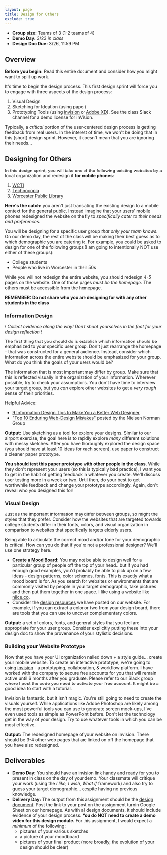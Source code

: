 ```yaml
---
layout: page
title: Design for Others
exclude: true
---
```


- **Group size:** Teams of 3 (1-2 teams of 4)
- **Demo Day:** 3/23 _in class_
- **Design Doc Due:** 3/26, 11:59 PM

## Overview
**Before you begin:** Read this entire document and consider how you might want to split up work.

It's time to begin the design process. This first design sprint will force you to engage with three aspects of the design process:

1. Visual Design
2. Sketching for Ideation (using paper)
3. Prototyping Tools (using [invision](https://www.invisionapp.com/) or [Adobe XD](https://www.adobe.com/products/xd.html)). See the class Slack channel for a demo license for inVision.

Typically, a *critical* portion of the user-centered design process is getting feedback from real users. In the interest of time, we won't be doing that in this (short) design sprint. However, it doesn't mean that you are ignoring their needs...

## Designing for Others

In this design sprint, you will take one of the following existing websites by a local organization and redesign it **for mobile phones**:

1. [WCTI](https://www.wcti.org/)
2. [Technocopia](http://technocopia.org/)
3. [Worcester Public Library](http://www.mywpl.org/)


**Here's the catch:** you aren't just translating the existing design to a mobile context for the general public. Instead, imagine that your users' mobile phones redesigned the website on the fly to _specifically cater to their needs and preferences_.

You will be designing for a specific user group _that only your team knows_. On our demo day, the rest of the class will be making their best guess as to which demographic you are catering to. For example, you could be asked to design for one of the following groups (I am going to intentionally NOT use either of these groups):

- College students
- People who live in Worcester in their 50s

While you will not redesign the entire website, you should redesign _4-5_ pages on the website. One of those pages *must be the homepage*. The others must be accessible from the homepage.

**REMEMBER: Do not share who you are designing for with any other students in the class**

### Information Design

_! Collect evidence along the way! Don't shoot yourselves in the foot for your [design reflection](../docs/designdocs.html) !_

The first thing that you should do is establish which information should be emphasized to your specific user group. Don't just rearrange the homepage - that was constructed for a general audience. Instead, consider which information across the entire website should be emphasized for your group. What do you think the goals of your users would be?

The information that is most important may differ by group. Make sure that this is reflected visually in the organization of your information. Wherever possible, try to check your assumptions. You don't have time to interview your target group, but you _can_ explore other websites to get a _very rough_ sense of their priorities.

Helpful Advice:

- [9 Information Design Tips to Make You a Better Web Designer](https://design.tutsplus.com/articles/9-information-design-tips-to-make-you-a-better-web-designer--psd-1601)
- ["Top 10 Enduring Web-Design Mistakes"](https://www.nngroup.com/articles/top-10-enduring/) posted by the Nielsen Norman Group

**Output:** Use sketching as a tool for explore your designs. Similar to our airport exercise, the goal here is to rapidly explore _many_ different solutions with messy sketches. After you have thoroughly explored the design space (you should have at least 10 ideas for each screen), use paper to construct a cleaner paper prototype.

**You should test this paper prototype with other people in the class**. While they don't represent your users (so this is typically bad practice), I want you to get in the habit of getting feedback in whatever you create. We'll discuss user testing more in a week or two. Until then, do your best to get worthwhile feedback and change your prototype accordingly. Again, don't reveal who you designed this for!

### Visual Design
Just as the important information may differ between groups, so might the styles that they prefer. Consider how the websites that are targeted towards college students differ in their fonts, colors, and visual organization in comparison to websites that specifically targets elderly users.

Being able to articulate the correct mood and/or tone for your demographic is critical. How can you do that if you're not a professional designer? We'll use one strategy here.

- [**Create a Mood Board:**](https://creativemarket.com/blog/mood-boards-why-and-how-to-create-them) You may not be able to design well for a particular group of people off the top of your head.. but if you had enough good examples, you'd probably be able to pick up on a few ideas - design patterns, color schemes, fonts. This is exactly what a mood board is for. As you search for websites or environments that are commonly visited by people in your target demographic, take pictures and then put them together in one space. I like using a website like [niice.co](https://niice.co/).
- Consider the [design resources](../docs/resources.html) we have posted on our website. For example, if you can extract a color or two from your design board, there are tools that you can use to uncover complementary colors.

**Output:** a set of colors, fonts, and general styles that you feel are appropriate for your user group. Consider explicitly putting these into your design doc to show the provenance of your stylistic decisions.

### Building your Website Prototype
Now that you have your UI organization nailed down + a style guide... create your mobile website. To create an interactive prototype, we're going to using [invision](https://www.invisionapp.com/) - a prototyping, collaboration, & workflow platform. I have worked with the company to secure free accounts for you that will remain active until 6 months after you graduate. Please refer to our Slack group where I post the code you need to activate your free account. It might be a good idea to start with a tutorial.

Invision is fantastic, but it isn't magic. You're still going to need to create the visuals yourself. While applications like Adobe Photoshop are likely among the most powerful tools you can use to generate screen mock-ups, I've even used tools as simple as PowerPoint before. Don't let the technology get in the way of your design. Try to use whatever tools in which you can be most effective.

**Output:** The redesigned homepage of your website on invision. There should be 3-4 other web pages that are linked on off the homepage that you have also redesigned.

## Deliverables
- **Demo Day:** You should have an invision link handy and ready for you to present in class on the day of your demo. Your classmate will critique your work (using the _I like, I wish, What if_ framework) and also try to guess your target demographic... despite having no previous knowledge.
- **Delivery Day:** The output from this assignment should be the [design document](../docs/designdocs.html). Post the link to your post on the assignment turnin Google Sheet on our homepage. As with all design documents, it should include evidence of your design process. **You do NOT need to create a demo video for this design module.** For this assignment, I would expect a _minimum_ of the following:
  - pictures of your various sketches
  - a picture of your moodboard
  - pictures of your final product (more broadly, the evolution of your design should be clear)
